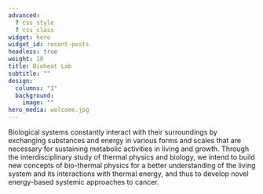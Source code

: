 ```yaml
---
advanced:
  ? css_style
  ? css_class
widget: hero
widget_id: recent-posts
headless: true
weight: 10
title: Bioheat Lab
subtitle: ""
design:
  columns: "1"
  background:
    image: ""
hero_media: welcome.jpg
---
```

Biological systems constantly interact with their surroundings by exchanging substances and energy in various forms and scales that are necessary for sustaining metabolic activities in living and growth. Through the interdisciplinary study of thermal physics and biology, we intend to build new concepts of bio-thermal physics for a better understanding of the living system and its interactions with thermal energy, and thus to develop novel energy-based systemic approaches to cancer.